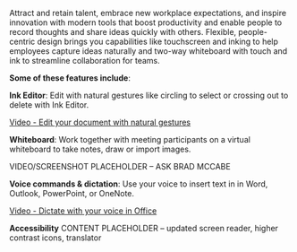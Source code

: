 Attract and retain talent, embrace new workplace expectations, and inspire innovation with modern tools that boost productivity and enable people to record thoughts and share ideas quickly with others. Flexible, people-centric design brings you capabilities like touchscreen and inking to help employees capture ideas naturally and two-way whiteboard with touch and ink to streamline collaboration for teams.

**Some of these features include**:

**Ink Editor**: Edit with natural gestures like circling to select or crossing out to delete with Ink Editor. 

[Video - Edit your document with natural gestures](https://support.office.com/article/Edit-your-document-with-natural-gestures-7edbcf8e-0004-484d-9b62-501a31c23ee9)

**Whiteboard**: Work together with meeting participants on a virtual whiteboard to take notes, draw or import images. 

VIDEO/SCREENSHOT PLACEHOLDER – ASK BRAD MCCABE

**Voice commands & dictation**: Use your voice to insert text in in Word, Outlook, PowerPoint, or OneNote. 

[Video - Dictate with your voice in Office](https://support.office.com/article/Dictate-with-your-voice-in-Office-d4fd296e-8f15-4168-afec-1f95b13a6408)

**Accessibility** 
CONTENT PLACEHOLDER – updated screen reader, higher contrast icons, translator 

